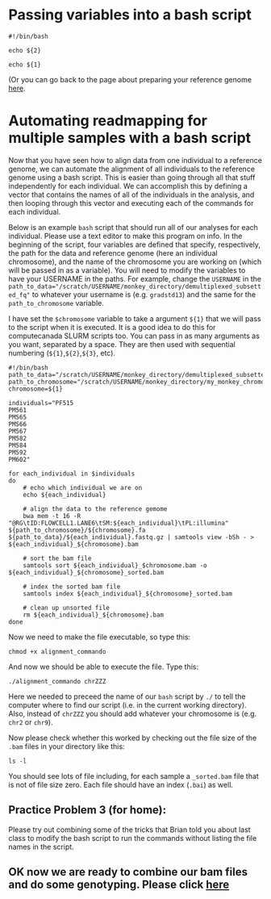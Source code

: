 # Passing variables into a bash script

```
#!/bin/bash                                                                                             

echo ${2}

echo ${1}
```


(Or you can go back to the page about preparing your reference genome [here](https://github.com/evansbenj/BIO722.md/blob/main/3_read_mapping.md).

# Automating readmapping for multiple samples with a bash script

Now that you have seen how to align data from one individual to a reference genome, we can automate the alignment of all individuals to the reference genome using a bash script. This is easier than going through all that stuff independently for each individual. We can accomplish this by defining a vector that contains the names of all of the individuals in the analysis, and then looping through this vector and executing each of the commands for each individual.

Below is an example `bash` script that should run all of our analyses for each individual.  Please use a text editor to make this program on info.  In the beginning of the script, four variables are defined that specify, respectively, the path for the data and reference genome (here an individual chromosome), and the name of the chromosome you are working on (which will be passed in as a variable). You will need to modify the variables to have your USERNAME in the paths. For example, change the `USERNAME` in the `path_to_data="/scratch/USERNAME/monkey_directory/demultiplexed_subsetted_fq"` to whatever your username is  (e.g. `gradstd13`) and the same for the `path_to_chromosome` variable.

I have set the `$chromosome` variable to take a argument `${1}` that we will pass to the script when it is executed.  It is a good idea to do this for computecanada SLURM scripts too. You can pass in as many arguments as you want, separated by a space. They are then used with sequential numbering (`${1}`,`${2}`,`${3}`, etc).

```
#!/bin/bash                                                                                            
path_to_data="/scratch/USERNAME/monkey_directory/demultiplexed_subsetted_fq"
path_to_chromosome="/scratch/USERNAME/monkey_directory/my_monkey_chromosome"
chromosome=${1}

individuals="PF515                                                                                     
PM561                                                                                                  
PM565                                                                                                  
PM566                                                                                                  
PM567                                                                                                  
PM582                                                                                                  
PM584                                                                                                  
PM592                                                                                                  
PM602"

for each_individual in $individuals
do
    # echo which individual we are on                                                                   
    echo ${each_individual}

    # align the data to the reference gemome                                                            
    bwa mem -t 16 -R "@RG\tID:FLOWCELL1.LANE6\tSM:${each_individual}\tPL:illumina" ${path_to_chromosome}/${chromosome}.fa ${path_to_data}/${each_individual}.fastq.gz | samtools view -bSh - > ${each_individual}_${chromosome}.bam

    # sort the bam file                                                                                 
    samtools sort ${each_individual}_$chromosome.bam -o ${each_individual}_${chromosome}_sorted.bam

    # index the sorted bam file                                                                         
    samtools index ${each_individual}_${chromosome}_sorted.bam

    # clean up unsorted file                                                                            
    rm ${each_individual}_${chromosome}.bam
done

```



Now we need to make the file executable, so type this:

`chmod +x alignment_commando`

And now we should be able to execute the file.  Type this:

`./alignment_commando chrZZZ`

Here we needed to preceed the name of our `bash` script by `./` to tell the computer where to find our script (i.e. in the current working directory). Also, instead of `chrZZZ` you should add whatever your chromosome is (e.g. `chr2` or `chr9`).

Now please check whether this worked by checking out the file size of the `.bam` files in your directory like this:

`ls -l`

You should see lots of file including, for each sample a `_sorted.bam` file that is not of file size zero.  Each file should have an index (`.bai`) as well.




##  Practice Problem 3 (for home): 

Please try out combining some of the tricks that Brian told you about last class to modify the bash script to run the commands without listing the file names in the script.


## OK now we are ready to combine our bam files and do some genotyping. Please click [here](https://github.com/evansbenj/BIO722.md/blob/main/5_genotyping.md)

